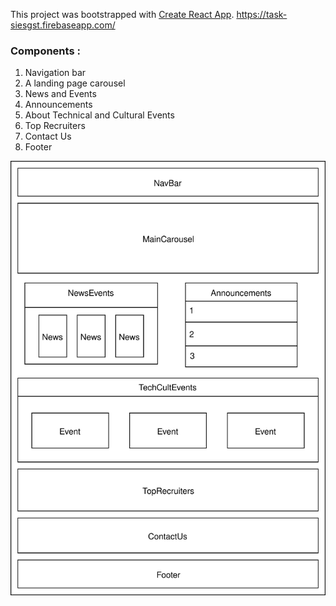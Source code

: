 This project was bootstrapped with [Create React App](https://github.com/facebook/create-react-app).
https://task-siesgst.firebaseapp.com/

### Components :
1. Navigation bar 
2. A landing page carousel 
3. News and Events
4. Announcements
5. About Technical and Cultural Events
6. Top Recruiters
7. Contact Us
8. Footer

![](Components.svg)
